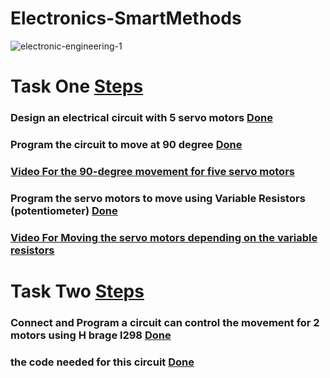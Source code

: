 # Electronics-SmartMethods
![electronic-engineering-1](https://user-images.githubusercontent.com/86845134/127592697-c723aa6d-52af-4d12-9360-e414da021ffa.jpg)
# Task One  [Steps](https://github.com/FaiyKhalid/Electronics-Engineering/blob/main/Explain%20More%20for%20the%20First%20Task.md) 
### Design an electrical circuit with 5 servo motors [Done ](https://github.com/FaiyKhalid/Electronics-Engineering/blob/main/%20Design%20Five%20servo%20motors%20.pdf)
### Program the circuit to move at 90 degree [Done](https://github.com/FaiyKhalid/Electronics-Engineering/blob/main/Programming%2090%20degree%20movement%20for%20the%205%20servo%20motors.md) 
### [Video For the 90-degree movement for five servo motors](https://github.com/FaiyKhalid/Electronics-Engineering/blob/main/Moving%20the%20servo%20motors%2090%20degree.md)
### Program the servo motors to move using Variable Resistors (potentiometer) [Done ](https://github.com/FaiyKhalid/Electronics-Engineering/blob/main/Programming%205%20servo%20motors%20with%20potentiometer.md)
### [Video For Moving the servo motors depending on the variable resistors ](https://github.com/FaiyKhalid/Electronics-Engineering/blob/main/Moving%20the%20servo%20motors%20depanding%20on%20the%20variable%20resistors.md)

# Task Two [Steps](https://github.com/FaiyKhalid/Electronics-Engineering/blob/main/Steps%20Second%20task.md)  
### Connect and Program a circuit can control the movement for 2 motors using H brage l298 [Done ](https://github.com/FaiyKhalid/Electronics-Engineering/blob/main/Video%20For%20H%20brage%20l298.md)
### the code needed for this circuit [Done ](https://github.com/FaiyKhalid/Electronics-Engineering/blob/main/Code%20For%20The%20Second%20Task.md)
